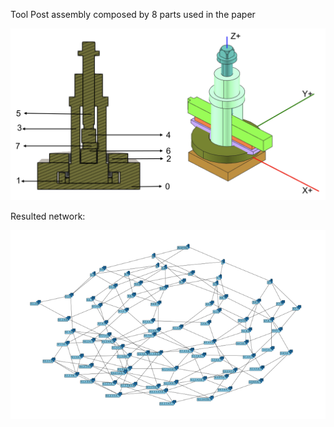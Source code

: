 Tool Post assembly composed by 8 parts used in the paper

![alt text](https://github.com/JoaoPJPrioli/Disassembly-assessment-from-CAD-based-collision-evaluation-for-sequence-planning/blob/main/Images/assemblyCAD.png "Tool Post CAD Assembly")


Resulted network:

![alt text](https://github.com/JoaoPJPrioli/Disassembly-assessment-from-CAD-based-collision-evaluation-for-sequence-planning/blob/main/Images/DisassemblyNetwork.png "Tool Post CAD disassembly sequence")
